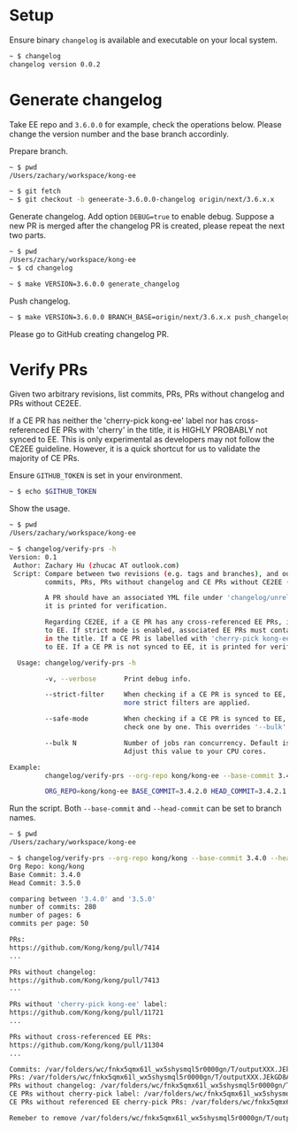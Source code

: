 # Setup

Ensure binary `changelog` is available and executable on your local system.

```bash
~ $ changelog
changelog version 0.0.2
```

# Generate changelog

Take EE repo and `3.6.0.0` for example, check the operations below.
Please change the version number and the base branch accordinly.

Prepare branch.

```bash
~ $ pwd
/Users/zachary/workspace/kong-ee

~ $ git fetch
~ $ git checkout -b geneerate-3.6.0.0-changelog origin/next/3.6.x.x
```

Generate changelog. Add option `DEBUG=true` to enable debug.
Suppose a new PR is merged after the changelog PR is created,
please repeat the next two parts.

```bash
~ $ pwd
/Users/zachary/workspace/kong-ee
~ $ cd changelog

~ $ make VERSION=3.6.0.0 generate_changelog
```

Push changelog.

```bash
~ $ make VERSION=3.6.0.0 BRANCH_BASE=origin/next/3.6.x.x push_changelog
```

Please go to GitHub creating changelog PR.

# Verify PRs

Given two arbitrary revisions, list commits, PRs, PRs without changelog and PRs without CE2EE.

If a CE PR has neither the 'cherry-pick kong-ee' label nor has cross-referenced EE PRs with 'cherry'
in the title, it is HIGHLY PROBABLY not synced to EE. This is only experimental as developers may not
follow the CE2EE guideline. However, it is a quick shortcut for us to validate the majority of CE PRs.

Ensure `GITHUB_TOKEN` is set in your environment.

```bash
~ $ echo $GITHUB_TOKEN
```

Show the usage.

```bash
~ $ pwd
/Users/zachary/workspace/kong-ee

~ $ changelog/verify-prs -h
Version: 0.1
 Author: Zachary Hu (zhucac AT outlook.com)
 Script: Compare between two revisions (e.g. tags and branches), and output
         commits, PRs, PRs without changelog and CE PRs without CE2EE (experimental).

         A PR should have an associated YML file under 'changelog/unreleased', otherwise
         it is printed for verification.

         Regarding CE2EE, if a CE PR has any cross-referenced EE PRs, it is regarded synced
         to EE. If strict mode is enabled, associated EE PRs must contain keyword 'cherry'
         in the title. If a CE PR is labelled with 'cherry-pick kong-ee', it is regarded synced
         to EE. If a CE PR is not synced to EE, it is printed for verification.

  Usage: changelog/verify-prs -h

         -v, --verbose       Print debug info.

         --strict-filter     When checking if a CE PR is synced to EE,
                             more strict filters are applied.

         --safe-mode         When checking if a CE PR is synced to EE,
                             check one by one. This overrides '--bulk'.

         --bulk N            Number of jobs ran concurrency. Default is '5'.
                             Adjust this value to your CPU cores.

Example:
         changelog/verify-prs --org-repo kong/kong-ee --base-commit 3.4.2.0 --head-commit 3.4.2.1 [--strict-filter] [--bulk 5] [--safe-mode] [-v]

         ORG_REPO=kong/kong-ee BASE_COMMIT=3.4.2.0 HEAD_COMMIT=3.4.2.1 changelog/verify-prs
```

Run the script. Both `--base-commit` and `--head-commit` can be set to branch names.

```bash
~ $ pwd
/Users/zachary/workspace/kong-ee

~ $ changelog/verify-prs --org-repo kong/kong --base-commit 3.4.0 --head-commit 3.5.0
Org Repo: kong/kong
Base Commit: 3.4.0
Head Commit: 3.5.0

comparing between '3.4.0' and '3.5.0'
number of commits: 280
number of pages: 6
commits per page: 50

PRs:
https://github.com/Kong/kong/pull/7414
...

PRs without changelog:
https://github.com/Kong/kong/pull/7413
...

PRs without 'cherry-pick kong-ee' label:
https://github.com/Kong/kong/pull/11721
...

PRs without cross-referenced EE PRs:
https://github.com/Kong/kong/pull/11304
...

Commits: /var/folders/wc/fnkx5qmx61l_wx5shysmql5r0000gn/T/outputXXX.JEkGD8AO/commits.txt
PRs: /var/folders/wc/fnkx5qmx61l_wx5shysmql5r0000gn/T/outputXXX.JEkGD8AO/prs.txt
PRs without changelog: /var/folders/wc/fnkx5qmx61l_wx5shysmql5r0000gn/T/outputXXX.JEkGD8AO/prs_no_changelog.txt
CE PRs without cherry-pick label: /var/folders/wc/fnkx5qmx61l_wx5shysmql5r0000gn/T/outputXXX.JEkGD8AO/prs_no_cherrypick_label.txt
CE PRs without referenced EE cherry-pick PRs: /var/folders/wc/fnkx5qmx61l_wx5shysmql5r0000gn/T/outputXXX.JEkGD8AO/prs_no_cross_reference.txt

Remeber to remove /var/folders/wc/fnkx5qmx61l_wx5shysmql5r0000gn/T/outputXXX.JEkGD8AO
```
